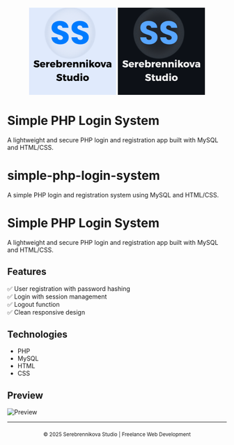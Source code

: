 <p align="center">
  <img src="SerebrennikovaStudio_logo.png#gh-light-mode-only" alt="Serebrennikova Studio Logo" width="200">
  <img src="SerebrennikovaStudio_logo_dark.png#gh-dark-mode-only" alt="Serebrennikova Studio Logo Dark" width="200">
</p>

# Simple PHP Login System

A lightweight and secure PHP login and registration app built with MySQL and HTML/CSS.


# simple-php-login-system
A simple PHP login and registration system using MySQL and HTML/CSS.
# Simple PHP Login System

A lightweight and secure PHP login and registration app built with MySQL and HTML/CSS.

## Features
✅ User registration with password hashing  
✅ Login with session management  
✅ Logout function  
✅ Clean responsive design  

## Technologies
- PHP
- MySQL
- HTML
- CSS

## Preview
![Preview](preview.png)

---

<p align="center">
  <sub>© 2025 Serebrennikova Studio | Freelance Web Development</sub>
</p>

